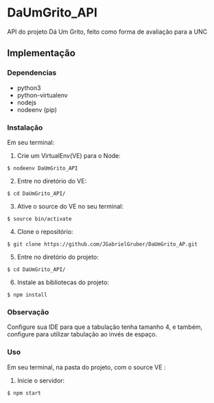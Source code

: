 # DaUmGrito_API
API do projeto Dá Um Grito, feito como forma de avaliação para a UNC

## Implementação

### Dependencias

* python3
* python-virtualenv
* nodejs
* nodeenv (pip)

### Instalação
Em seu terminal:
1. Crie um VirtualEnv(VE) para o Node:
```
$ nodeenv DaUmGrito_API
```
2. Entre no diretório do VE:
```
$ cd DaUmGrito_API/
```
3. Ative o source do VE no seu terminal:
```
$ source bin/activate
```
4. Clone o repositório:
```
$ git clone https://github.com/JGabrielGruber/DaUmGrito_AP.git
```
5. Entre no diretório do projeto:
```
$ cd DaUmGrito_API/
```
6. Instale as bibliotecas do projeto:
```
$ npm install
```

### Observação
Configure sua IDE para que a tabulação tenha tamanho 4, e também, configure para utilizar tabulação ao invés de espaço.

### Uso
Em seu terminal, na pasta do projeto, com o source VE :

1. Inicie o servidor:
```
$ npm start
```
